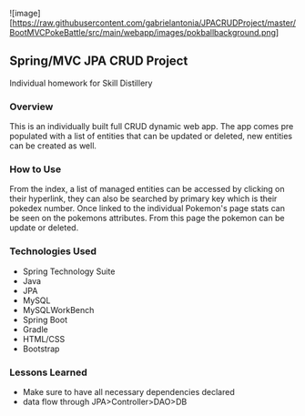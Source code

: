 ![image][https://raw.githubusercontent.com/gabrielantonia/JPACRUDProject/master/BootMVCPokeBattle/src/main/webapp/images/pokballbackground.png]

## Spring/MVC JPA CRUD Project
Individual homework for Skill Distillery
### Overview
This is an individually built full CRUD dynamic web app. The app comes pre populated with a list of entities that can be updated or deleted, new entities can be created as well.
### How to Use
From the index, a list of managed entities can be accessed by clicking on their hyperlink, they can also be searched by primary key which is their pokedex number. Once linked to the individual Pokemon's page stats can be seen on the pokemons attributes. From this page the pokemon can be update or deleted.
### Technologies Used
* Spring Technology Suite
* Java
* JPA
* MySQL
* MySQLWorkBench
* Spring Boot
* Gradle
* HTML/CSS
* Bootstrap
### Lessons Learned
* Make sure to have all necessary dependencies declared
* data flow through JPA>Controller>DAO>DB
